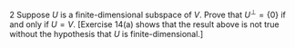 2 Suppose $U$ is a finite-dimensional subspace of $V$. Prove that $U^{\perp}=\{0\}$ if and only if $U=V$.
[Exercise 14(a) shows that the result above is not true without the hypothesis that $U$ is finite-dimensional.]
